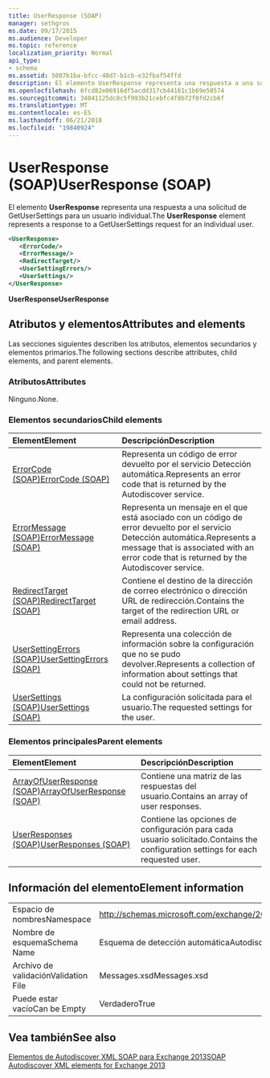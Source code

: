 ```yaml
---
title: UserResponse (SOAP)
manager: sethgros
ms.date: 09/17/2015
ms.audience: Developer
ms.topic: reference
localization_priority: Normal
api_type:
- schema
ms.assetid: 5007b1ba-bfcc-40d7-b1cb-e32fbaf54ffd
description: El elemento UserResponse representa una respuesta a una solicitud de GetUserSettings para un usuario individual.
ms.openlocfilehash: 6fcd82e06916df5acdd317cb44161c1b69e58574
ms.sourcegitcommit: 34041125dc8c5f993b21cebfc4f8b72f0fd2cb6f
ms.translationtype: MT
ms.contentlocale: es-ES
ms.lasthandoff: 06/21/2018
ms.locfileid: "19840924"
---
```

# <a name="userresponse-soap"></a><span data-ttu-id="07e07-103">UserResponse (SOAP)</span><span class="sxs-lookup"><span data-stu-id="07e07-103">UserResponse (SOAP)</span></span>

<span data-ttu-id="07e07-104">El elemento **UserResponse** representa una respuesta a una solicitud de GetUserSettings para un usuario individual.</span><span class="sxs-lookup"><span data-stu-id="07e07-104">The **UserResponse** element represents a response to a GetUserSettings request for an individual user.</span></span> 
  
```XML
<UserResponse>
   <ErrorCode/>
   <ErrorMessage/>
   <RedirectTarget/>
   <UserSettingErrors/>
   <UserSettings/>
</UserResponse>
```

 <span data-ttu-id="07e07-105">**UserResponse**</span><span class="sxs-lookup"><span data-stu-id="07e07-105">**UserResponse**</span></span>
## <a name="attributes-and-elements"></a><span data-ttu-id="07e07-106">Atributos y elementos</span><span class="sxs-lookup"><span data-stu-id="07e07-106">Attributes and elements</span></span>

<span data-ttu-id="07e07-107">Las secciones siguientes describen los atributos, elementos secundarios y elementos primarios.</span><span class="sxs-lookup"><span data-stu-id="07e07-107">The following sections describe attributes, child elements, and parent elements.</span></span>
  
### <a name="attributes"></a><span data-ttu-id="07e07-108">Atributos</span><span class="sxs-lookup"><span data-stu-id="07e07-108">Attributes</span></span>

<span data-ttu-id="07e07-109">Ninguno.</span><span class="sxs-lookup"><span data-stu-id="07e07-109">None.</span></span>
  
### <a name="child-elements"></a><span data-ttu-id="07e07-110">Elementos secundarios</span><span class="sxs-lookup"><span data-stu-id="07e07-110">Child elements</span></span>

|<span data-ttu-id="07e07-111">**Element**</span><span class="sxs-lookup"><span data-stu-id="07e07-111">**Element**</span></span>|<span data-ttu-id="07e07-112">**Descripción**</span><span class="sxs-lookup"><span data-stu-id="07e07-112">**Description**</span></span>|
|:-----|:-----|
|[<span data-ttu-id="07e07-113">ErrorCode (SOAP)</span><span class="sxs-lookup"><span data-stu-id="07e07-113">ErrorCode (SOAP)</span></span>](errorcode-soap.md) <br/> |<span data-ttu-id="07e07-114">Representa un código de error devuelto por el servicio Detección automática.</span><span class="sxs-lookup"><span data-stu-id="07e07-114">Represents an error code that is returned by the Autodiscover service.</span></span>  <br/> |
|[<span data-ttu-id="07e07-115">ErrorMessage (SOAP)</span><span class="sxs-lookup"><span data-stu-id="07e07-115">ErrorMessage (SOAP)</span></span>](errormessage-soap.md) <br/> |<span data-ttu-id="07e07-116">Representa un mensaje en el que está asociado con un código de error devuelto por el servicio Detección automática.</span><span class="sxs-lookup"><span data-stu-id="07e07-116">Represents a message that is associated with an error code that is returned by the Autodiscover service.</span></span>  <br/> |
|[<span data-ttu-id="07e07-117">RedirectTarget (SOAP)</span><span class="sxs-lookup"><span data-stu-id="07e07-117">RedirectTarget (SOAP)</span></span>](redirecttarget-soap.md) <br/> |<span data-ttu-id="07e07-118">Contiene el destino de la dirección de correo electrónico o dirección URL de redirección.</span><span class="sxs-lookup"><span data-stu-id="07e07-118">Contains the target of the redirection URL or email address.</span></span>  <br/> |
|[<span data-ttu-id="07e07-119">UserSettingErrors (SOAP)</span><span class="sxs-lookup"><span data-stu-id="07e07-119">UserSettingErrors (SOAP)</span></span>](usersettingerrors-soap.md) <br/> |<span data-ttu-id="07e07-120">Representa una colección de información sobre la configuración que no se pudo devolver.</span><span class="sxs-lookup"><span data-stu-id="07e07-120">Represents a collection of information about settings that could not be returned.</span></span>  <br/> |
|[<span data-ttu-id="07e07-121">UserSettings (SOAP)</span><span class="sxs-lookup"><span data-stu-id="07e07-121">UserSettings (SOAP)</span></span>](usersettings-soap.md) <br/> |<span data-ttu-id="07e07-122">La configuración solicitada para el usuario.</span><span class="sxs-lookup"><span data-stu-id="07e07-122">The requested settings for the user.</span></span>  <br/> |
   
### <a name="parent-elements"></a><span data-ttu-id="07e07-123">Elementos principales</span><span class="sxs-lookup"><span data-stu-id="07e07-123">Parent elements</span></span>

|<span data-ttu-id="07e07-124">**Element**</span><span class="sxs-lookup"><span data-stu-id="07e07-124">**Element**</span></span>|<span data-ttu-id="07e07-125">**Descripción**</span><span class="sxs-lookup"><span data-stu-id="07e07-125">**Description**</span></span>|
|:-----|:-----|
|[<span data-ttu-id="07e07-126">ArrayOfUserResponse (SOAP)</span><span class="sxs-lookup"><span data-stu-id="07e07-126">ArrayOfUserResponse (SOAP)</span></span>](arrayofuserresponse-soap.md) <br/> |<span data-ttu-id="07e07-127">Contiene una matriz de las respuestas del usuario.</span><span class="sxs-lookup"><span data-stu-id="07e07-127">Contains an array of user responses.</span></span>  <br/> |
|[<span data-ttu-id="07e07-128">UserResponses (SOAP)</span><span class="sxs-lookup"><span data-stu-id="07e07-128">UserResponses (SOAP)</span></span>](userresponses-soap.md) <br/> |<span data-ttu-id="07e07-129">Contiene las opciones de configuración para cada usuario solicitado.</span><span class="sxs-lookup"><span data-stu-id="07e07-129">Contains the configuration settings for each requested user.</span></span>  <br/> |
   
## <a name="element-information"></a><span data-ttu-id="07e07-130">Información del elemento</span><span class="sxs-lookup"><span data-stu-id="07e07-130">Element information</span></span>

|||
|:-----|:-----|
|<span data-ttu-id="07e07-131">Espacio de nombres</span><span class="sxs-lookup"><span data-stu-id="07e07-131">Namespace</span></span>  <br/> |http://schemas.microsoft.com/exchange/2010/Autodiscover  <br/> |
|<span data-ttu-id="07e07-132">Nombre de esquema</span><span class="sxs-lookup"><span data-stu-id="07e07-132">Schema Name</span></span>  <br/> |<span data-ttu-id="07e07-133">Esquema de detección automática</span><span class="sxs-lookup"><span data-stu-id="07e07-133">Autodiscover schema</span></span>  <br/> |
|<span data-ttu-id="07e07-134">Archivo de validación</span><span class="sxs-lookup"><span data-stu-id="07e07-134">Validation File</span></span>  <br/> |<span data-ttu-id="07e07-135">Messages.xsd</span><span class="sxs-lookup"><span data-stu-id="07e07-135">Messages.xsd</span></span>  <br/> |
|<span data-ttu-id="07e07-136">Puede estar vacío</span><span class="sxs-lookup"><span data-stu-id="07e07-136">Can be Empty</span></span>  <br/> |<span data-ttu-id="07e07-137">Verdadero</span><span class="sxs-lookup"><span data-stu-id="07e07-137">True</span></span>  <br/> |
   
## <a name="see-also"></a><span data-ttu-id="07e07-138">Vea también</span><span class="sxs-lookup"><span data-stu-id="07e07-138">See also</span></span>



[<span data-ttu-id="07e07-139">Elementos de Autodiscover XML SOAP para Exchange 2013</span><span class="sxs-lookup"><span data-stu-id="07e07-139">SOAP Autodiscover XML elements for Exchange 2013</span></span>](soap-autodiscover-xml-elements-for-exchange-2013.md)


